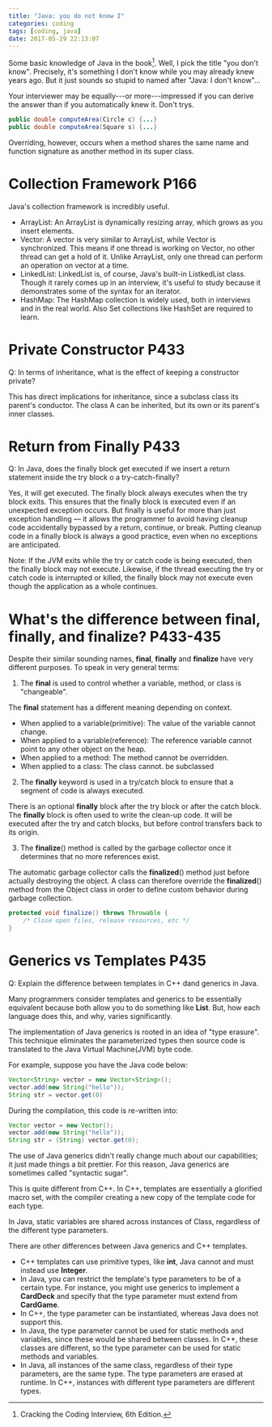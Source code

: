 ```yaml
---
title: "Java: you do not know I"
categories: coding
tags: [coding, java]
date: 2017-05-29 22:13:07
---
```


Some basic knowledge of Java in the book[^1]. Well, I pick the title "you don't know". Precisely, it's something I don't know while you may already knew years ago. But it just sounds so stupid to named after "Java: I don't know"...

Your interviewer may be equally---or more---impressed if you can derive the answer than if you automatically knew it. Don't trys.

``` java
public double computeArea(Circle c) {...}
public double computeArea(Square s) {...}
```

Overriding, however, occurs when a method shares the same name and function signature as another method in its super class.

<!--more-->

# Collection Framework P166

Java's collection framework is incredibly useful.

- ArrayList: An ArrayList is dynamically resizing array, which grows as you insert elements.
- Vector: A vector is very similar to ArrayList, while Vector is synchronized. This means if one thread is working on Vector, no other thread can get a hold of it. Unlike ArrayList, only one thread can perform an operation on vector at a time.
- LinkedList: LinkedList is, of course, Java's built-in ListkedList class. Though it rarely comes up in an interview, it's useful to study because it demonstrates some of the syntax for an iterator.
- HashMap: The HashMap collection is widely used, both in interviews and in the real world. Also Set collections like HashSet are required to learn.

# Private Constructor P433
Q: In terms of inheritance, what is the effect of keeping a constructor private?

This has direct implications for inheritance, since a subclass class its parent's conductor. The class A can be inherited, but its own or its parent's inner classes.

# Return from Finally P433
Q: In Java, does the finally block get executed if we insert a return statement inside the try block o a try-catch-finally?

Yes, it will get executed. The finally block always executes when the try block exits. This ensures that the finally block is executed even if an unexpected exception occurs. But finally is useful for more than just exception handling — it allows the programmer to avoid having cleanup code accidentally bypassed by a return, continue, or break. Putting cleanup code in a finally block is always a good practice, even when no exceptions are anticipated.

Note: If the JVM exits while the try or catch code is being executed, then the finally block may not execute. Likewise, if the thread executing the try or catch code is interrupted or killed, the finally block may not execute even though the application as a whole continues.

# What's the difference between final, finally, and finalize? P433-435
Despite their similar sounding names, **final**, **finally** and **finalize** have very different purposes.
To speak in very general terms:
1. The **final** is used to control whether a variable, method, or class is "changeable".

The **final** statement has a different meaning depending on context.

- When applied to a variable(primitive): The value of the variable cannot change. 
- When applied to a variable(reference): The reference variable cannot point to any other object on the heap.
- When applied to a method: The method cannot be overridden.
- When applied to a class: The class cannot. be subclassed

2. The **finally** keyword is used in a try/catch block to ensure that a segment of code is always executed. 

There is an optional **finally** block after the try block or after the catch block. The **finally** block is often used to write the clean-up code. It will be executed after the try and catch blocks, but before control transfers back to its origin.

3. The **finalize**() method is called by the garbage collector once it determines that no more references exist.

The automatic garbage collector calls the **finalized**() method just before actually destroying the object. A class can therefore override the **finalized**() method from the Object class in order to define custom behavior during garbage collection.

``` java
protected void finalize() throws Throwable {
    /* Close open files, release resources, etc */
}
```

# Generics vs Templates P435
Q: Explain the difference between templates in C++ dand generics in Java.

Many programmers consider templates and generics to be essentially equivalent because both allow you to do something like **List<String>**. But, how each language does this, and why, varies significantly.

The implementation of Java generics is rooted in an idea of "type erasure". This technique eliminates the parameterized types then source code is translated to the Java Virtual Machine(JVM) byte code.

For example, suppose you have the Java code below:

``` java
Vector<String> vector = new Vector<String>();
vector.add(new String("hello"));
String str = vector.get(0)
```
During the compilation, this code is re-written into:

``` java
Vector vector = new Vector();
vector.add(new String("hello"));
String str = (String) vector.get(0);
```

The use of Java generics didn't really change much about our capabilities; it just made things a bit prettier. For this reason, Java generics are sometimes called "syntactic sugar".

This is quite different from C++. In C++, templates are essentially a glorified macro set, with the compiler creating a new copy of the template code for each type.

In Java, static variables are shared across instances of Class, regardless of the different type parameters.

There are other differences between Java generics and C++ templates.
- C++ templates can use primitive types, like **int**, Java cannot and must instead use **Integer**.
- In Java, you can restrict the template's type parameters to be of a certain type. For instance, you might use generics to implement a **CardDeck** and specify that the type parameter must extend from **CardGame**.
- In C++, the type parameter can be instantiated, whereas Java does not support this.
- In Java, the type parameter cannot be used for static methods and variables, since these would be shared between classes. In C++, these classes are different, so the type parameter can be used for static methods and variables.
- In Java, all instances of the same class, regardless of their type parameters, are the same type. The type parameters are erased at runtime. In C++, instances with different type parameters are different types.

[^1]: Cracking the Coding Interview, 6th Edition.
